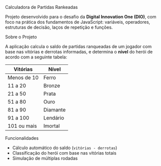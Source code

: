 Calculadora de Partidas Rankeadas

Projeto desenvolvido para o desafio da **Digital Innovation One (DIO)**, com foco na prática dos fundamentos de JavaScript: variáveis, operadores, estruturas de decisão, laços de repetição e funções.

Sobre o Projeto

A aplicação calcula o saldo de partidas ranqueadas de um jogador com base nas vitórias e derrotas informadas, e determina o **nível** do herói de acordo com a seguinte tabela:

| Vitórias         | Nível     |
|------------------|-----------|
| Menos de 10      | Ferro     |
| 11 a 20          | Bronze    |
| 21 a 50          | Prata     |
| 51 a 80          | Ouro      |
| 81 a 90          | Diamante  |
| 91 a 100         | Lendário  |
| 101 ou mais      | Imortal   |

Funcionalidades

- Cálculo automático do saldo (`vitórias - derrotas`)
- Classificação do herói com base nas vitórias totais
- Simulação de múltiplas rodadas
